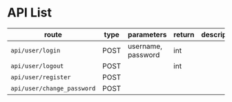 # API List

| route | type | parameters | return | description |
|-------|------|--|-------------|-|
| `api/user/login` | POST | username, password | int | |
| `api/user/logout` | POST | | int | |
| `api/user/register` | POST |
| `api/user/change_password` | POST |
